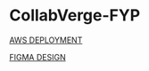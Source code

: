 ﻿# CollabVerge-FYP
[AWS DEPLOYMENT](https://dev.dk97u0tw4v8c9.amplifyapp.com/)

[FIGMA DESIGN](https://www.figma.com/design/XtetHxJXo2E8qHrFABp4at/Social-Collaboration-Platform?node-id=155-926&t=Ul9IR49LPODwSihR-0)




